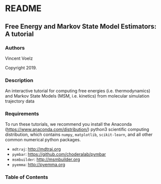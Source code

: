 # README

## Free Energy and Markov State Model Estimators: A tutorial

### Authors 

Vincent Voelz 


Copyright 2019.

### Description

An interactive tutorial for computing free energies (i.e. thermodynamics) and Markov State Models (MSM, i.e. kinetics)
from molecular simulation trajectory data

### Requirements

To run these tutorials, we recommend you install the Anaconda (https://www.anaconda.com/distribution/) python3 scientific computing distribution,
which contains `numpy`, `matplotlib`, `scikit-learn`, and all other common numerical python packages.

* `mdtraj`: http://mdtraj.org
* `pymbar`: https://github.com/choderalab/pymbar
* `msmbuilder`: http://msmbuilder.org
* `pyemma`: http://pyemma.org

### Table of Contents

